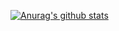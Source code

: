 [![Anurag's github stats](https://github-readme-stats.vercel.app/api?username=arkanttus)](https://github.com/anuraghazra/github-readme-stats)
